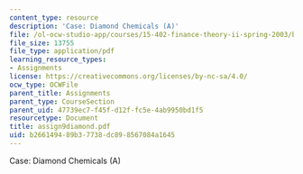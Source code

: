 ```yaml
---
content_type: resource
description: 'Case: Diamond Chemicals (A)'
file: /ol-ocw-studio-app/courses/15-402-finance-theory-ii-spring-2003/b266149489b37738dc898567084a1645_assign9diamond.pdf
file_size: 13755
file_type: application/pdf
learning_resource_types:
- Assignments
license: https://creativecommons.org/licenses/by-nc-sa/4.0/
ocw_type: OCWFile
parent_title: Assignments
parent_type: CourseSection
parent_uid: 47739ec7-f45f-d12f-fc5e-4ab9950bd1f5
resourcetype: Document
title: assign9diamond.pdf
uid: b2661494-89b3-7738-dc89-8567084a1645
---
```

Case: Diamond Chemicals (A)